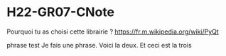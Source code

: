 # H22-GR07-CNote
Pourquoi tu as choisi cette librairie ? 
https://fr.m.wikipedia.org/wiki/PyQt

phrase test Je fais une phrase. Voici la deux. Et ceci est la trois